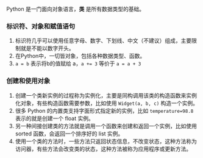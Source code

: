 Python 是一门面向对象语言，**类** 是所有数据类型的基础。

### 标识符、对象和赋值语句
1. 标识符几乎可以使用任意字母、数字、下划线、中文（不建议）组成，主要限制就是不能以数字开头。
2. 在Python中，一切皆对象，包括各种数据类型、函数。
3. `a = b` 表示将b的值赋给 a，`a += 3` 等价于 `a = a + 3`
### 创建和使用对象
1. 创建一个类新实例的过程称为实例化，主要是同构调用该类的构造函数来实例化对象，有些构造函数需要参数，比如使用 `Widget(a, b, c)` 构造一个实例。
2. 很多 Python 的内置类支持字面形式指定新的实例，比如 `temperature=98.8` 表示的就是创建一个 float 实例。
3. 另一种间接创建类的方法就是调用一个函数来创建和返回一个实例，比如使用 sorted 函数，会返回一个排序好的 list 实例。
4. 使用一个类的方法时，一些方法只返回状态信息，不改变状态，这种方法称为访问器，有些方法会改变类的状态，这种方法被称为应用程序或更新方法。